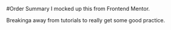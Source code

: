 #Order Summary I mocked up this from Frontend Mentor. 

Breakinga away from tutorials to really get some good practice. 
